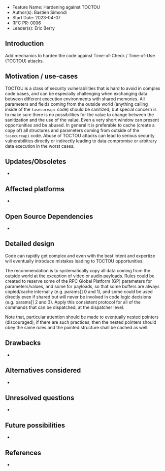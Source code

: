 - Feature Name: Hardening against TOCTOU
- Author(s): Bastien Simondi
- Start Date: 2023-04-07
- RFC PR: 0006
- Leader(s): Eric Berry

## Introduction

Add mechanics to harden the code against Time-of-Check / Time-of-Use (TOCTOU) attacks.

## Motivation / use-cases

TOCTOU is a class of security vulnerabilities that is hard to avoid in complex code bases, and can 
be especially challenging when exchanging data between different execution environments with shared 
memories.
All parameters and fields coming from the outside world (anything calling inside of the `tasecureapi` code) 
should be sanitized, but special concern is to make sure there is no possibilities for the value 
to change between the sanitization and the use of the value. Even a very short window can present 
opportunities and be abused. In general it is preferable to cache (create a copy of) all structures 
and parameters coming from outside of the `tasecureapi` code.
Abuse of TOCTOU attacks can lead to serious security vulnerabilities directly or indirectly 
leading to data compromise or arbitrary data execution in the worst cases.

## Updates/Obsoletes

-

## Affected platforms

-

## Open Source Dependencies

-

## Detailed design

Code can rapidly get complex and even with the best intent and expertize will eventually introduce 
mistakes leading to TOCTOU opportunities.

The recommendation is to systematically copy all data coming from the outside world at the 
exception of video or audio payloads. 
Rules could be created to reserve some of the RPC Global Platform (GP) parameters for 
parameters/values, and some for payloads, so that some buffers are always copied/cache internally 
(e.g. params[] 0 and 1), and some could be used directly even if shared but will never be involved 
in code logic decisions (e.g. params[] 2 and 3). Apply this consistent protocol for all of the 
commands that can be dispatched, at the dispatcher level.

Note that, particular attention should be made to eventually nested pointers (discouraged), if 
there are such practices, then the nested pointers should obey the same rules and the pointed 
structure shall be cached as well.

## Drawbacks

-

## Alternatives considered

-
## Unresolved questions

-

## Future possibilities

-

## References

-
